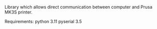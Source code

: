 Library which allows direct communication between computer and Prusa MK3S printer.


Requirements:
    python 3.11
    pyserial 3.5